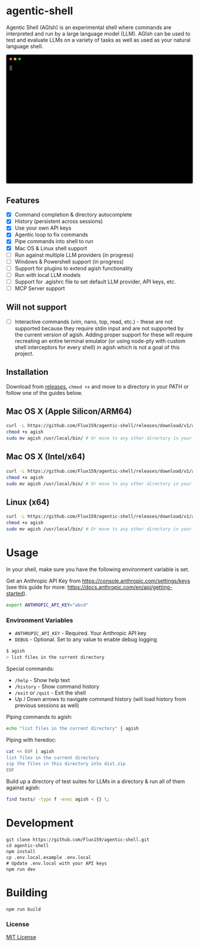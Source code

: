 # agentic-shell

Agentic Shell (AGIsh) is an experimental shell where commands are interpreted and run by a large language model (LLM).
AGIsh can be used to test and evaluate LLMs on a variety of tasks as well as used as your natural language shell.

<p align="center">
  <img width="600" src="https://raw.githubusercontent.com/Flux159/agentic-shell/refs/heads/main/agish.svg">
</p>

## Features

- [x] Command completion & directory autocomplete
- [x] History (persistent across sessions)
- [x] Use your own API keys
- [x] Agentic loop to fix commands
- [x] Pipe commands into shell to run
- [x] Mac OS & Linux shell support
- [ ] Run against multiple LLM providers (in progress)
- [ ] Windows & Powershell support (in progress)
- [ ] Support for plugins to extend agish functionality
- [ ] Run with local LLM models
- [ ] Support for .agishrc file to set default LLM provider, API keys, etc.
- [ ] MCP Server support

## Will not support

- [ ] Interactive commands (vim, nano, top, read, etc.) - these are not supported because they require stdin input and are not supported by the current version of agish. Adding proper support for these will require recreating an entire terminal emulator (or using node-pty with custom shell interceptors for every shell) in agish which is not a goal of this project.

## Installation

Download from [releases](https://github.com/Flux159/agentic-shell/releases), `chmod +x` and move to a directory in your PATH or follow one of the guides below.

## Mac OS X (Apple Silicon/ARM64)

```bash
curl -L https://github.com/Flux159/agentic-shell/releases/download/v1/agish-macos-arm64 -o agish
chmod +x agish
sudo mv agish /usr/local/bin/ # Or move to any other directory in your PATH
```

## Mac OS X (Intel/x64)

```bash
curl -L https://github.com/Flux159/agentic-shell/releases/download/v1/agish-macos-x64 -o agish
chmod +x agish
sudo mv agish /usr/local/bin/ # Or move to any other directory in your PATH
```

## Linux (x64)

```bash
curl -L https://github.com/Flux159/agentic-shell/releases/download/v1/agish-linux-x64 -o agish
chmod +x agish
sudo mv agish /usr/local/bin/ # Or move to any other directory in your PATH
```

# Usage

In your shell, make sure you have the following environment variable is set.

Get an Anthropic API Key from https://console.anthropic.com/settings/keys (see this guide for more: https://docs.anthropic.com/en/api/getting-started).

```bash
export ANTHROPIC_API_KEY="abcd"
```

### Environment Variables

- `ANTHROPIC_API_KEY` - Required. Your Anthropic API key
- `DEBUG` - Optional. Set to any value to enable debug logging

```bash
$ agish
> list files in the current directory
```

Special commands:

- `/help` - Show help text
- `/history` - Show command history
- `/exit` or `/quit` - Exit the shell
- Up / Down arrows to navigate command history (will load history from previous sessions as well)

Piping commands to agish:

```bash
echo "list files in the current directory" | agish
```

Piping with heredoc:

```bash
cat << EOF | agish
list files in the current directory
zip the files in this directory into dist.zip
EOF
```

Build up a directory of test suites for LLMs in a directory & run all of them against agish:

```bash
find tests/ -type f -exec agish < {} \;
```

# Development

```
git clone https://github.com/Flux159/agentic-shell.git
cd agentic-shell
npm install
cp .env.local.example .env.local
# Update .env.local with your API keys
npm run dev
```

# Building

```
npm run build
```

### License

[MIT License](https://github.com/Flux159/agentic-shell/blob/main/LICENSE)

